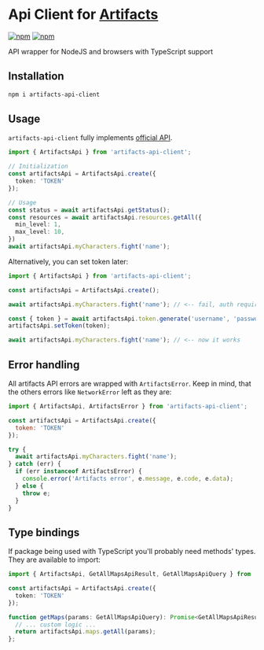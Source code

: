 
# Api Client for [Artifacts](https://artifactsmmo.com)
[![npm](https://img.shields.io/npm/v/artifacts-api-client.svg?maxAge=1000)](https://www.npmjs.com/package/artifacts-api-client)
[![npm](https://img.shields.io/npm/l/artifacts-api-client.svg?maxAge=1000)](https://github.com/siranweb/artifacts-api-client/LICENSE.md)

API wrapper for NodeJS and browsers with TypeScript support

## Installation
```bash
npm i artifacts-api-client
```

## Usage

`artifacts-api-client` fully implements [official API](https://api.artifactsmmo.com/docs). 

```ts
import { ArtifactsApi } from 'artifacts-api-client';

// Initialization
const artifactsApi = ArtifactsApi.create({
  token: 'TOKEN'
});

// Usage
const status = await artifactsApi.getStatus();
const resources = await artifactsApi.resources.getAll({
  min_level: 1,
  max_level: 10,
})
await artifactsApi.myCharacters.fight('name');
```

Alternatively, you can set token later:

```js
import { ArtifactsApi } from 'artifacts-api-client';

const artifactsApi = ArtifactsApi.create();

await artifactsApi.myCharacters.fight('name'); // <-- fail, auth required

const { token } = await artifactsApi.token.generate('username', 'password');
artifactsApi.setToken(token);

await artifactsApi.myCharacters.fight('name'); // <-- now it works
```

## Error handling
All artifacts API errors are wrapped with `ArtifactsError`.
Keep in mind, that the others errors like `NetworkError` left as they are:
```js
import { ArtifactsApi, ArtifactsError } from 'artifacts-api-client';

const artifactsApi = ArtifactsApi.create({
  token: 'TOKEN'
});

try {
  await artifactsApi.myCharacters.fight('name');
} catch (err) {
  if (err instanceof ArtifactsError) {
    console.error('Artifacts error', e.message, e.code, e.data);
  } else {
    throw e;
  }
}
```

## Type bindings
If package being used with TypeScript you'll probably need methods' types.
They are available to import:

```ts
import { ArtifactsApi, GetAllMapsApiResult, GetAllMapsApiQuery } from 'artifacts-api-client';

const artifactsApi = ArtifactsApi.create({
  token: 'TOKEN'
});

function getMaps(params: GetAllMapsApiQuery): Promise<GetAllMapsApiResult> {
  // ... custom logic ...
  return artifactsApi.maps.getAll(params);
};
```
